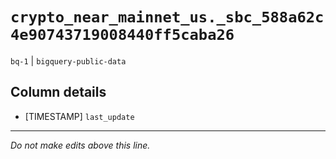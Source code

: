# `crypto_near_mainnet_us._sbc_588a62c4e90743719008440ff5caba26`
`bq-1` | `bigquery-public-data`

## Column details
* [TIMESTAMP] `last_update`

-------------------------------------------------------------------------------
*Do not make edits above this line.*
